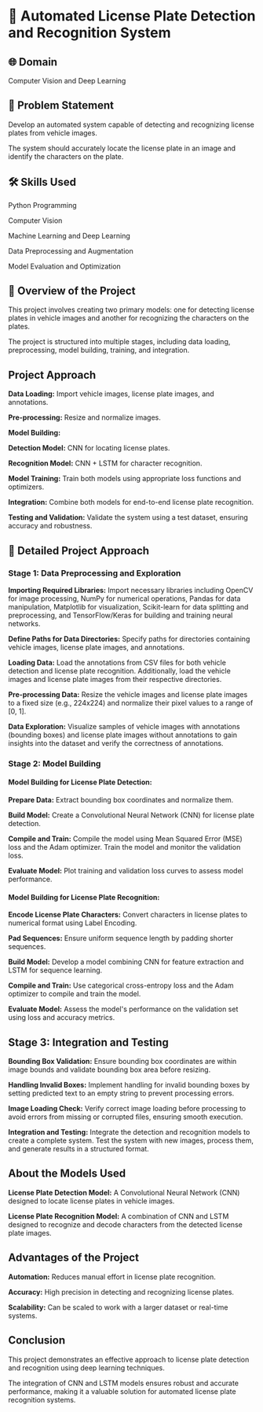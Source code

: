 # **🚗 Automated License Plate Detection and Recognition System**

## **🌐 Domain**

Computer Vision and Deep Learning

## **📝 Problem Statement**

Develop an automated system capable of detecting and recognizing license plates from vehicle images.

The system should accurately locate the license plate in an image and identify the characters on the plate.

## **🛠️ Skills Used**

Python Programming

Computer Vision

Machine Learning and Deep Learning

Data Preprocessing and Augmentation

Model Evaluation and Optimization

## **🌟 Overview of the Project**

This project involves creating two primary models: one for detecting license plates in vehicle images and another for recognizing the characters on the plates.

The project is structured into multiple stages, including data loading, preprocessing, model building, training, and integration.

## **Project Approach**

**Data Loading:** Import vehicle images, license plate images, and annotations.

**Pre-processing:** Resize and normalize images.

**Model Building:**

**Detection Model:** CNN for locating license plates.

**Recognition Model:** CNN + LSTM for character recognition.

**Model Training:** Train both models using appropriate loss functions and optimizers.

**Integration:** Combine both models for end-to-end license plate recognition.

**Testing and Validation:** Validate the system using a test dataset, ensuring accuracy and robustness.

## **🚀 Detailed Project Approach**

### **Stage 1: Data Preprocessing and Exploration**

**Importing Required Libraries:** Import necessary libraries including OpenCV for image processing, NumPy for numerical operations, Pandas for data manipulation, Matplotlib for visualization,
                              Scikit-learn for data splitting and preprocessing, and TensorFlow/Keras for building and training neural networks.

**Define Paths for Data Directories:** Specify paths for directories containing vehicle images, license plate images, and annotations.

**Loading Data:** Load the annotations from CSV files for both vehicle detection and license plate recognition. 
              Additionally, load the vehicle images and license plate images from their respective directories.


**Pre-processing Data:** Resize the vehicle images and license plate images to a fixed size (e.g., 224x224) and normalize their pixel values to a range of [0, 1].

**Data Exploration:** Visualize samples of vehicle images with annotations (bounding boxes) and license plate images without annotations to gain insights 
                      into the dataset and verify the correctness of annotations.


### **Stage 2: Model Building**

#### **Model Building for License Plate Detection:**

**Prepare Data:** Extract bounding box coordinates and normalize them.

**Build Model:** Create a Convolutional Neural Network (CNN) for license plate detection.

**Compile and Train:** Compile the model using Mean Squared Error (MSE) loss and the Adam optimizer. Train the model and monitor the validation loss.

**Evaluate Model:** Plot training and validation loss curves to assess model performance.

#### **Model Building for License Plate Recognition:**

**Encode License Plate Characters:** Convert characters in license plates to numerical format using Label Encoding.

**Pad Sequences:** Ensure uniform sequence length by padding shorter sequences.

**Build Model:** Develop a model combining CNN for feature extraction and LSTM for sequence learning.

**Compile and Train:** Use categorical cross-entropy loss and the Adam optimizer to compile and train the model.

**Evaluate Model:** Assess the model's performance on the validation set using loss and accuracy metrics.

## **Stage 3: Integration and Testing**

**Bounding Box Validation:** Ensure bounding box coordinates are within image bounds and validate bounding box area before resizing.

**Handling Invalid Boxes:** Implement handling for invalid bounding boxes by setting predicted text to an empty string to prevent processing errors.

**Image Loading Check:** Verify correct image loading before processing to avoid errors from missing or corrupted files, ensuring smooth execution.

**Integration and Testing:** Integrate the detection and recognition models to create a complete system. Test the system with new images, process them, and generate results in a structured format.

## **About the Models Used**

**License Plate Detection Model:** A Convolutional Neural Network (CNN) designed to locate license plates in vehicle images.

**License Plate Recognition Model:** A combination of CNN and LSTM designed to recognize and decode characters from the detected license plate images.

## **Advantages of the Project**

**Automation:** Reduces manual effort in license plate recognition.

**Accuracy:** High precision in detecting and recognizing license plates.

**Scalability:** Can be scaled to work with a larger dataset or real-time systems.

## **Conclusion**

This project demonstrates an effective approach to license plate detection and recognition using deep learning techniques. 

The integration of CNN and LSTM models ensures robust and accurate performance, making it a valuable solution for automated license plate recognition systems.
